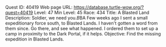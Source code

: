 Quest ID: 40419
Web page URL: https://database.turtle-wow.org/?quest=40419
Level: 47
Min Level: 45
Race: 434
Title: A Blasted Land
Description: Soldier, we need you.$B$BA Few weeks ago I sent a small expeditionary force south, to Blasted Lands. I haven't gotten a word from them since. Go there, and see what happened. I ordered them to set up a camp in proximity to the Dark Portal, if it helps.
Objective: Find the missing expedition in Blasted Lands.
